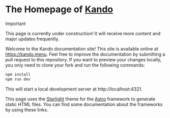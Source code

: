 <!-- SPDX-FileCopyrightText: Simon Schneegans <code@simonschneegans.de> -->
<!-- SPDX-License-Identifier: CC-BY-4.0 -->

# The Homepage of [Kando](https://github.com/kando-menu/kando)

> [!IMPORTANT]  
> This page is currently under construction! It will receive more content and major updates frequently.

Welcome to the Kando documentation site! This site is available online at https://kando.menu.
Feel free to improve the documentation by submitting a pull request to this repository.
If you want to preview your changes locally, you only need to clone your fork and run the following commands:

```bash
npm install
npm run dev
```

This will start a local development server at http://localhost:4321.

This page uses the [Starlight](https://starlight.astro.build/getting-started/) theme for the [Astro](https://docs.astro.build/en/getting-started/) framework to generate static HTML files.
You can find some documentation about the frameworks by using these links.
